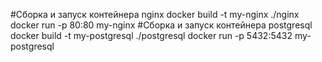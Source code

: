 #Сборка и запуск контейнера nginx
docker build -t my-nginx ./nginx docker run -p 80:80 my-nginx
#Сборка и запуск контейнера postgresql
docker build -t my-postgresql ./postgresql docker run -p 5432:5432 my-postgresql
